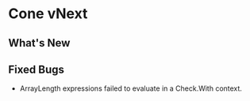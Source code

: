 # Cone vNext

## What's New

## Fixed Bugs
* ArrayLength expressions failed to evaluate in a Check.With context.